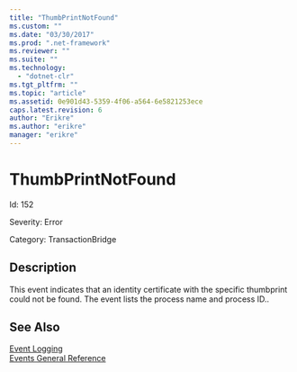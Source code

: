 ```yaml
---
title: "ThumbPrintNotFound"
ms.custom: ""
ms.date: "03/30/2017"
ms.prod: ".net-framework"
ms.reviewer: ""
ms.suite: ""
ms.technology: 
  - "dotnet-clr"
ms.tgt_pltfrm: ""
ms.topic: "article"
ms.assetid: 0e901d43-5359-4f06-a564-6e5821253ece
caps.latest.revision: 6
author: "Erikre"
ms.author: "erikre"
manager: "erikre"
---
```

# ThumbPrintNotFound
Id: 152  
  
 Severity: Error  
  
 Category: TransactionBridge  
  
## Description  
 This event indicates that an identity certificate with the specific thumbprint could not be found. The event lists the process name and process ID..  
  
## See Also  
 [Event Logging](../../../../../docs/framework/wcf/diagnostics/event-logging/index.md)   
 [Events General Reference](../../../../../docs/framework/wcf/diagnostics/event-logging/events-general-reference.md)
